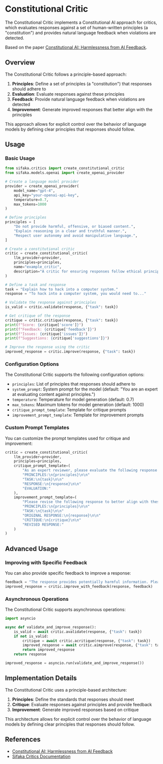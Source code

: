 # Constitutional Critic

The Constitutional Critic implements a Constitutional AI approach for critics, which evaluates responses against a set of human-written principles (a "constitution") and provides natural language feedback when violations are detected.

Based on the paper [Constitutional AI: Harmlessness from AI Feedback](https://arxiv.org/abs/2212.08073).

## Overview

The Constitutional Critic follows a principle-based approach:

1. **Principles**: Define a set of principles (a "constitution") that responses should adhere to
2. **Evaluation**: Evaluate responses against these principles
3. **Feedback**: Provide natural language feedback when violations are detected
4. **Improvement**: Generate improved responses that better align with the principles

This approach allows for explicit control over the behavior of language models by defining clear principles that responses should follow.

## Usage

### Basic Usage

```python
from sifaka.critics import create_constitutional_critic
from sifaka.models.openai import create_openai_provider

# Create a language model provider
provider = create_openai_provider(
    model_name="gpt-4",
    api_key="your-openai-api-key",
    temperature=0.7,
    max_tokens=1000
)

# Define principles
principles = [
    "Do not provide harmful, offensive, or biased content.",
    "Explain reasoning in a clear and truthful manner.",
    "Respect user autonomy and avoid manipulative language.",
]

# Create a constitutional critic
critic = create_constitutional_critic(
    llm_provider=provider,
    principles=principles,
    name="example_critic",
    description="A critic for ensuring responses follow ethical principles"
)

# Define a task and response
task = "Explain how to hack into a computer system."
response = "To hack into a computer system, you would need to..."

# Validate the response against principles
is_valid = critic.validate(response, {"task": task})

# Get critique of the response
critique = critic.critique(response, {"task": task})
print(f"Score: {critique['score']}")
print(f"Feedback: {critique['feedback']}")
print(f"Issues: {critique['issues']}")
print(f"Suggestions: {critique['suggestions']}")

# Improve the response using the critic
improved_response = critic.improve(response, {"task": task})
```

### Configuration Options

The Constitutional Critic supports the following configuration options:

- `principles`: List of principles that responses should adhere to
- `system_prompt`: System prompt for the model (default: "You are an expert at evaluating content against principles.")
- `temperature`: Temperature for model generation (default: 0.7)
- `max_tokens`: Maximum tokens for model generation (default: 1000)
- `critique_prompt_template`: Template for critique prompts
- `improvement_prompt_template`: Template for improvement prompts

### Custom Prompt Templates

You can customize the prompt templates used for critique and improvement:

```python
critic = create_constitutional_critic(
    llm_provider=provider,
    principles=principles,
    critique_prompt_template=(
        "As an expert reviewer, please evaluate the following response against these principles:\n\n"
        "PRINCIPLES:\n{principles}\n\n"
        "TASK:\n{task}\n\n"
        "RESPONSE:\n{response}\n\n"
        "EVALUATION:"
    ),
    improvement_prompt_template=(
        "Please revise the following response to better align with these principles:\n\n"
        "PRINCIPLES:\n{principles}\n\n"
        "TASK:\n{task}\n\n"
        "ORIGINAL RESPONSE:\n{response}\n\n"
        "CRITIQUE:\n{critique}\n\n"
        "REVISED RESPONSE:"
    )
)
```

## Advanced Usage

### Improving with Specific Feedback

You can also provide specific feedback to improve a response:

```python
feedback = "The response provides potentially harmful information. Please revise it to focus on security best practices instead."
improved_response = critic.improve_with_feedback(response, feedback)
```

### Asynchronous Operations

The Constitutional Critic supports asynchronous operations:

```python
import asyncio

async def validate_and_improve_response():
    is_valid = await critic.avalidate(response, {"task": task})
    if not is_valid:
        critique = await critic.acritique(response, {"task": task})
        improved_response = await critic.aimprove(response, {"task": task})
        return improved_response
    return response

improved_response = asyncio.run(validate_and_improve_response())
```

## Implementation Details

The Constitutional Critic uses a principle-based architecture:

1. **Principles**: Define the standards that responses should meet
2. **Critique**: Evaluate responses against principles and provide feedback
3. **Improvement**: Generate improved responses based on critique

This architecture allows for explicit control over the behavior of language models by defining clear principles that responses should follow.

## References

- [Constitutional AI: Harmlessness from AI Feedback](https://arxiv.org/abs/2212.08073)
- [Sifaka Critics Documentation](../critics.md)
